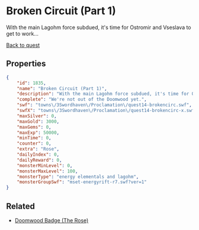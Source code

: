 # Broken Circuit (Part 1)

With the main Lagohm force subdued, it's time for Ostromir and Vseslava to get to work...

[Back to quest](../quests.md)

## Properties

```json
{
    "id": 1835,
    "name": "Broken Circuit (Part 1)",
    "description": "With the main Lagohm force subdued, it's time for Ostromir and Vseslava to get to work...",
    "complete": "We're not out of the Doomwood yet.",
    "swf": "towns\/3Swordhaven\/Proclamation\/quest14-brokencirc.swf",
    "swfX": "towns\/3Swordhaven\/Proclamation\/quest14-brokencirc-x.swf",
    "maxSilver": 0,
    "maxGold": 3000,
    "maxGems": 0,
    "maxExp": 50000,
    "minTime": 0,
    "counter": 0,
    "extra": "Rose",
    "dailyIndex": 0,
    "dailyReward": 0,
    "monsterMinLevel": 0,
    "monsterMaxLevel": 100,
    "monsterType": "energy elementals and lagohm",
    "monsterGroupSwf": "mset-energyrift-r7.swf?ver=1"
}
```

## Related

- [Doomwood Badge (The Rose)](../items/20333-doomwood-badge-the-rose.md)

